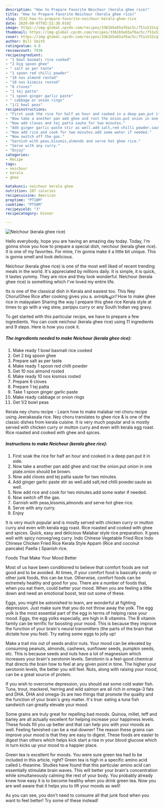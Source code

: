 ```yaml
---
description: "How to Prepare Favorite Neichour (kerala ghee rice)"
title: "How to Prepare Favorite Neichour (kerala ghee rice)"
slug: 1532-how-to-prepare-favorite-neichour-kerala-ghee-rice
date: 2020-09-07T02:52:30.019Z
image: https://img-global.cpcdn.com/recipes/3361b5e65af6ac5c/751x532cq70/neichour-kerala-ghee-rice-recipe-main-photo.jpg
thumbnail: https://img-global.cpcdn.com/recipes/3361b5e65af6ac5c/751x532cq70/neichour-kerala-ghee-rice-recipe-main-photo.jpg
cover: https://img-global.cpcdn.com/recipes/3361b5e65af6ac5c/751x532cq70/neichour-kerala-ghee-rice-recipe-main-photo.jpg
author: Bill Smith
ratingvalue: 4.8
reviewcount: 7936
recipeingredient:
- "1 bowl basmati rice cooked"
- "2 big spoon ghee"
- " salt as per taste"
- "1 spoon red chilli powder"
- "10 nos almond rosted"
- "10 nos kismiss rosted"
- "6 cloves"
- "1 tej patta"
- "1 spoon ginger garlic paste"
- " cabbage or onion rings"
- "1/2 bowl peas"
recipeinstructions:
- "First soak the rice for half an hour and cooked in a deep pan.put it in side."
- "Now take a another pan add ghee and rost the onion.put onion in one plate.onion should be brown."
- "Now add cloves and tej patta saute for two minutes."
- "Add ginger garlic paste stir as well.add salt,red chilli powder.saute as well."
- "Now add rice and cook for two minutes.add some water if needed."
- "Now switch off the gas."
- "Garnish with peas,kissmis,almonds and serve hot ghee rice."
- "Serve with any curry."
- "Enjoy"
categories:
- Recipe
tags:
- neichour
- kerala
- ghee

katakunci: neichour kerala ghee 
nutrition: 287 calories
recipecuisine: American
preptime: "PT18M"
cooktime: "PT50M"
recipeyield: "3"
recipecategory: Dinner

---
```



![Neichour (kerala ghee rice)](https://img-global.cpcdn.com/recipes/3361b5e65af6ac5c/751x532cq70/neichour-kerala-ghee-rice-recipe-main-photo.jpg)

Hello everybody, hope you are having an amazing day today. Today, I'm gonna show you how to prepare a special dish, neichour (kerala ghee rice). It is one of my favorites. For mine, I'm gonna make it a little bit unique. This is gonna smell and look delicious.

Neichour (kerala ghee rice) is one of the most well liked of recent trending meals in the world. It's appreciated by millions daily. It is simple, it is quick, it tastes yummy. They are nice and they look wonderful. Neichour (kerala ghee rice) is something which I've loved my entire life.

Its is one of the classical dish in Kerala and easiest too. This Ney Choru/Ghee Rice after cooking gives you a. നെയ്ച്ചോറ് How to make ghee rice in malayalam Sharing the way I prepare this ghee rice Kerala style at times to go with a veg stew, parippu curry or any South Indian veg gravy.


To get started with this particular recipe, we have to prepare a few ingredients. You can cook neichour (kerala ghee rice) using 11 ingredients and 9 steps. Here is how you cook it.

<!--inarticleads1-->

##### The ingredients needed to make Neichour (kerala ghee rice):

1. Make ready 1 bowl basmati rice cooked
1. Get 2 big spoon ghee
1. Prepare  salt as per taste
1. Make ready 1 spoon red chilli powder
1. Get 10 nos almond rosted
1. Make ready 10 nos kismiss rosted
1. Prepare 6 cloves
1. Prepare 1 tej patta
1. Take 1 spoon ginger garlic paste
1. Make ready  cabbage or onion rings
1. Get 1/2 bowl peas


Kerala ney choru recipe - Learn how to make malabar nei choru recipe using Jeerakasala rice. Ney choru translates to ghee rice &amp; is one of the classic dishes from kerala cuisine. It is very much popular and is mostly served with chicken curry or mutton curry and even with kerala egg roast. Rice roasted and cooked with ghee and spices. 

<!--inarticleads2-->

##### Instructions to make Neichour (kerala ghee rice):

1. First soak the rice for half an hour and cooked in a deep pan.put it in side.
1. Now take a another pan add ghee and rost the onion.put onion in one plate.onion should be brown.
1. Now add cloves and tej patta saute for two minutes.
1. Add ginger garlic paste stir as well.add salt,red chilli powder.saute as well.
1. Now add rice and cook for two minutes.add some water if needed.
1. Now switch off the gas.
1. Garnish with peas,kissmis,almonds and serve hot ghee rice.
1. Serve with any curry.
1. Enjoy


It is very much popular and is mostly served with chicken curry or mutton curry and even with kerala egg roast. Rice roasted and cooked with ghee and spices. Quick, easy and delicious Malabar style rice preparation. It goes well with spicy nonveg/veg curry. Indo Chinese Vegetable Fried Rice Indo Chinese Chicken Fried Rice Kerala Style Appam (Rice and coconut pancake) Paella ( Spanish rice. 

Foods That Make Your Mood Better


Most of us have been conditioned to believe that comfort foods are not good and to be avoided. At times, if your comfort food is basically candy or other junk foods, this can be true. Otherwise, comfort foods can be extremely healthy and good for you. There are a number of foods that, when you eat them, could better your mood. When you are feeling a little down and need an emotional boost, test out some of these.

Eggs, you might be astonished to learn, are wonderful at fighting depression. Just make sure that you do not throw away the yolk. The egg yolk is the most essential part of the egg in terms of helping raise your mood. Eggs, the egg yolks especially, are high in B vitamins. The B vitamin family can be terrific for boosting your mood. This is because they improve the function of your brain's neural transmitters (the parts of the brain that dictate how you feel). Try eating some eggs to jolly up!

Make a trail mix out of seeds and/or nuts. Your mood can be elevated by consuming peanuts, almonds, cashews, sunflower seeds, pumpkin seeds, etc. This is because seeds and nuts have a lot of magnesium which increases your brain's serotonin levels. Serotonin is a feel-good chemical that directs the brain how to feel at any given point in time. The higher your serotonin levels, the better you will feel. Nuts, along with raising your mood, can be a great source of protein.

If you wish to overcome depression, you should eat some cold water fish. Tuna, trout, mackerel, herring and wild salmon are all rich in omega-3 fats and DHA. DHA and omega-3s are two things that promote the quality and the function of your brain's grey matter. It's true: eating a tuna fish sandwich can greatly elevate your mood. 

Some grains are truly great for repelling bad moods. Quinoa, millet, teff and barley are all actually excellent for helping increase your happiness levels. These foods fill you up better and that can help you with your moods as well. Feeling famished can be a real downer! The reason these grains can improve your mood is that they are easy to digest. These foods are easier to digest than others which helps kick start a rise in your blood glucose which in turn kicks up your mood to a happier place.

Green tea is excellent for moods. You were sure green tea had to be included in this article, right? Green tea is high in a specific amino acid called L-theanine. Studies have found that this particular amino acid can essentially stimulate brain waves. This will better your brain's concentration while simultaneously calming the rest of your body. You probably already knew how easy it is to become healthy when you drink green tea. Now you are well aware that it helps you to lift your moods as well!

As you can see, you don't need to consume all that junk food when you want to feel better! Try some of these instead!

